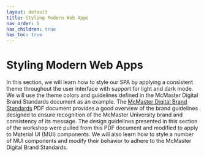 ```yaml
---
layout: default
title: Styling Modern Web Apps
nav_order: 5
has_children: true
has_toc: true
---
```


# Styling Modern Web Apps

In this section, we will learn how to style our SPA by applying a consistent theme throughout the user interface with support for light and dark mode. We will use the theme colors and guidelines defined in the McMaster Digital Brand Standards document as an example. The [McMaster Digital Brand Standards](https://brand.mcmaster.ca/app/uploads/2019/04/digital-guidelines.pdf) PDF document provides a good overview of the brand guidelines designed to ensure recognition of the McMaster University brand and consistency of its message. The design guidelines presented in this section of the workshop were pulled from this PDF document and modified to apply to Material UI (MUI) components.
We will also learn how to style a number of MUI components and modify their behavior to adhere to the McMaster Digital Brand Standards.
